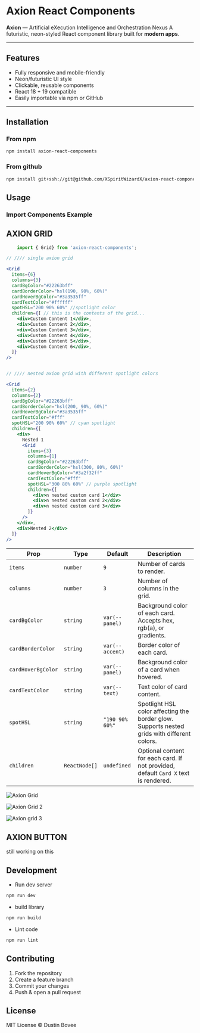 

# Axion React Components

**Axion** — Artificial eXecution Intelligence and Orchestration Nexus
A futuristic, neon-styled React component library built for **modern apps**.

---

## Features
- Fully responsive and mobile-friendly
- Neon/futuristic UI style
- Clickable, reusable components
- React 18 + 19 compatible
- Easily importable via npm or GitHub

---

## Installation

### From npm
```bash
npm install axion-react-components
```
### From github
```bash
npm install git+ssh://git@github.com/XSpiritWizardX/axion-react-components.git
```

## Usage

### Import Components Example


## AXION GRID

```js
    import { Grid} from 'axion-react-components';

```

```jsx
// //// single axion grid

<Grid
  items={6}
  columns={3}
  cardBgColor="#22263bff"
  cardBorderColor="hsl(190, 90%, 60%)"
  cardHoverBgColor="#3a3535ff"
  cardTextColor="#ffffff"
  spotHSL="200 90% 60%" //spotlight color
  children={[ // this is the contents of the grid...
    <div>Custom Content 1</div>,
    <div>Custom Content 2</div>,
    <div>Custom Content 3</div>,
    <div>Custom Content 4</div>,
    <div>Custom Content 5</div>,
    <div>Custom Content 6</div>,
  ]}
/>


// //// nested axion grid with different spotlight colors

<Grid
  items={2}
  columns={2}
  cardBgColor="#22263bff"
  cardBorderColor="hsl(200, 90%, 60%)"
  cardHoverBgColor="#3a3535ff"
  cardTextColor="#fff"
  spotHSL="200 90% 60%" // cyan spotlight
  children={[
    <div>
      Nested 1
      <Grid
        items={3}
        columns={1}
        cardBgColor="#22263bff"
        cardBorderColor="hsl(300, 80%, 60%)"
        cardHoverBgColor="#3a2f32ff"
        cardTextColor="#fff"
        spotHSL="300 80% 60%" // purple spotlight
        children={[
          <div>n nested custom card 1</div>
          <div>n nested custom card 2</div>
          <div>n nested custom card 3</div>
        ]}
      />
    </div>,
    <div>Nested 2</div>
  ]}
/>
```
| Prop               | Type          | Default         | Description                                                                                 |
| ------------------ | ------------- | --------------- | ------------------------------------------------------------------------------------------- |
| `items`            | `number`      | `9`             | Number of cards to render.                                                                  |
| `columns`          | `number`      | `3`             | Number of columns in the grid.                                                              |
| `cardBgColor`      | `string`      | `var(--panel)`  | Background color of each card. Accepts hex, rgb(a), or gradients.                           |
| `cardBorderColor`  | `string`      | `var(--accent)` | Border color of each card.                                                                  |
| `cardHoverBgColor` | `string`      | `var(--panel)`  | Background color of a card when hovered.                                                    |
| `cardTextColor`    | `string`      | `var(--text)`   | Text color of card content.                                                                 |
| `spotHSL`          | `string`      | `"190 90% 60%"` | Spotlight HSL color affecting the border glow. Supports nested grids with different colors. |
| `children`         | `ReactNode[]` | `undefined`     | Optional content for each card. If not provided, default `Card X` text is rendered.         |


![Axion Grid](https://res.cloudinary.com/dl6ls3rgu/image/upload/v1757302854/Screenshot_2025-09-07_232332_epa9yu.png "Axion Grid")


![Axion Grid 2](https://res.cloudinary.com/dl6ls3rgu/image/upload/v1757302854/Screenshot_2025-09-07_222851_lfyuv5.png "Axion Grid 2")



![Axion grid 3](https://res.cloudinary.com/dl6ls3rgu/image/upload/v1757303003/Screenshot_2025-09-07_234310_gcwcmd.png "Axion Grid 3")

## AXION BUTTON

still working on this


## Development
* Run dev server

```bash
npm run dev
```

* build library
```bash
npm run build
```

* Lint code
```bash
npm run lint
```




## Contributing
1. Fork the repository
2. Create a feature branch
3. Commit your changes
4. Push & open a pull request

## License
MIT License © Dustin Bovee
